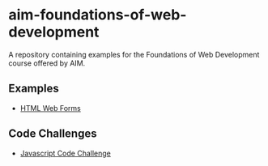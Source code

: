 # aim-foundations-of-web-development
A repository containing examples for the Foundations of Web Development course offered by AIM.

## Examples

- [HTML Web Forms](https://james-geiger.github.io/aim-foundations-of-web-development/html-forms)

## Code Challenges

- [Javascript Code Challenge](https://james-geiger.github.io/aim-foundations-of-web-development/javascript-code-challenge)